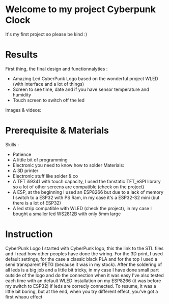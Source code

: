 # Welcome to my project Cyberpunk Clock
It's my first project so please be kind :)

# Results
First thing, the final design and functionnalyties : 
- Amazing Led CyberPunk Logo based on the wonderful project WLED (with interface and a lot of things)
- Screen to see time, date and if you have sensor temperature and humidity
- Touch screen to switch off the led

Images & videos: 

# Prerequisite & Materials
Skills : 
- Patience
- A little bit of programming
- Electronic you need to know how to solder
Materials:
- A 3D printer
- Electronic stuff like solder & co
- A TFT ili9341 with touch capacity, I used the fanstatic TFT_eSPI library so a lot of other screens are compatible (check on the project)
- A ESP, at the beginning I used an ESP8266 but due to a lack of memory I switch to a ESP32 with PS Ram, in my case it's a ESP32-S2 mini (but there is a lot of ESP32)
- A led strip compatible with WLED (check the project), in my case I bought a smaller led WS2812B with only 5mm large

# Instruction
CyberPunk Logo
I started with CyberPunk logo, this the link to the STL files and I read how other peoples have done the wiring.
For the 3D print, I used default settings, for the case a classic black PLA and for the top I used a semi transparent PETG (because it was in my stock).
After the soldering of all leds is a big job and a little bit tricky, in my case I have done small part outside of the logo and do the connection when it was easy
I've also tested each time with an default WLED installation on my ESP8266 (it was before my switch to ESP32) if leds are correcly connected.
To resume, it was a little bit boring, but at the end, when you try different effect, you've got a first whaou effect

